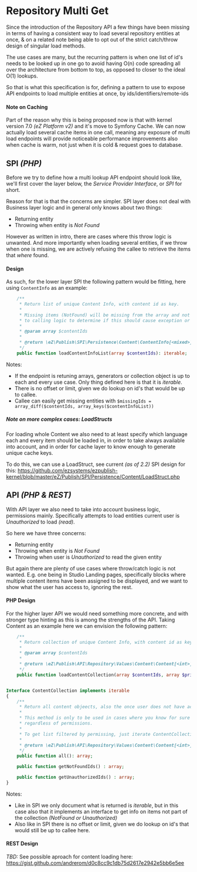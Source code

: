 # Repository Multi Get

Since the introduction of the Repository API a few things have been missing in terms of having a consistent way to load
several repository entities at once, & on a related note being able to opt out of the strict catch/throw design of
singular load methods.

The use cases are many, but the recurring pattern is when one list of id's needs to be looked up in one go to avoid
having O(n) code spreading all over the architecture from bottom to top, as opposed to closer to the ideal O(1) lookups.

So that is what this specification is for, defining a pattern to use to expose API endpoints to load multiple entities
at once, by ids/identifiers/remote-ids

#### Note on Caching
Part of the reason why this is being proposed now is that with kernel version 7.0 _(eZ Platform v2)_ and it's move to
Symfony Cache. We can now actually load several cache items in one call, meaning any exposure of multi load
endpoints will provide noticeable performance improvements also when cache is warm, not just when it is cold & request
goes to database.

## SPI _(PHP)_
Before we try to define how a multi lookup API endpoint should look like, we'll first cover the layer below, the _Service
Provider Interface_, or *SPI* for short.

Reason for that is that the concerns are simpler. SPI layer does not deal with Business layer logic and in general only
knows about two things:
- Returning entity
- Throwing when entity is _Not Found_

However as written in intro, there are cases where this throw logic is unwanted. And more importantly when loading several
entities, if we throw when one is missing, we are actively refusing the callee to retrieve the items that *where* found.

#### Design

As such, for the lower layer SPI the following pattern would be fitting, here using `ContentInfo` as an example:
```php
    /**
     * Return list of unique Content Info, with content id as key.
     *
     * Missing items (NotFound) will be missing from the array and not cause an exception, it's up
     * to calling logic to determine if this should cause exception or not.
     *
     * @param array $contentIds
     *
     * @return \eZ\Publish\SPI\Persistence\Content\ContentInfo[<mixed>] An iterable set of ContentInfo where id is key.
     */
    public function loadContentInfoList(array $contentIds): iterable;
```

Notes:
- If the endpoint is retuning arrays, generators or collection object is up to each and every use case. Only thing
  defined here is that it is _iterable_.
- There is no offset or limit, given we do lookup on id's that would be up to callee.
- Callee can easily get missing entities with `$missingIds = array_diff($contentIds, array_keys($contentInfoList))`

##### Note on more complex cases: LoadStructs

For loading whole Content we also need to at least specify which language each and every item should be loaded in, in
order to take always available into account, and in order for cache layer to know enough to generate unique cache keys.

To do this, we can use a LoadStruct, see current _(as of 2.2)_ SPI design for this:
https://github.com/ezsystems/ezpublish-kernel/blob/master/eZ/Publish/SPI/Persistence/Content/LoadStruct.php


## API _(PHP & REST)_

With API layer we also need to take into account business logic, permissions mainly. Specifically attempts to load
entities current user is _Unauthorized_ to load _(read)_.

So here we have three concerns:
- Returning entity
- Throwing when entity is _Not Found_
- Throwing when user is _Unauthorized_ to read the given entity

But again there are plenty of use cases where throw/catch logic is not wanted. E.g. one being in Studio Landing pages,
specifically blocks where multiple content items have been assigned to be displayed, and we want to show what the user
has access to, ignoring the rest.

#### PHP Design

For the higher layer API we would need something more concrete, and with stronger type hinting as this is among the
strengths of the API. Taking Content as an example here we can envision the following pattern:
```php
    /**
     * Return collection of unique Content Info, with content id as key.
     *
     * @param array $contentIds
     *
     * @return \eZ\Publish\API\Repository\Values\Content\Content[<int>]|\eZ\Publish\API\Repository\Values\ContentCollection
     */
    public function loadContentCollection(array $contentIds, array $prioritizedLanguages = []) : ContentCollection;


Interface ContentCollection implements iterable
{
    /**
     * Return all content objeects, also the once user does not have access to.
     *
     * This method is only to be used in cases where you know for sure you want to load items
     * regardless of permissions.
     *
     * To get list filtered by permissing, just iterate ContentCollection itself.
     *
     * @return \eZ\Publish\API\Repository\Values\Content\Content[<int>]
     */
    public function all(): array;

    public function getNotFoundIds() : array;

    public function getUnauthorizedIds() : array;
}
```

Notes:
- Like in SPI we only document what is returned is _iterable_, but in this case also that it implements an interface to
  get info on items not part of the collection _(NotFound or Unauthorized)_
- Also like in SPI there is no offset or limit, given we do lookup on id's that would still be up to callee here.

#### REST Design

_TBD:_ See possible aproach for content loading here:
https://gist.github.com/andrerom/d0c8cc9c1db75d2617e2942e5bb6e5ee
